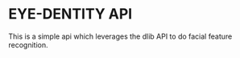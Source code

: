# EYE-DENTITY API
This is a simple api which leverages the dlib API to do facial feature recognition.